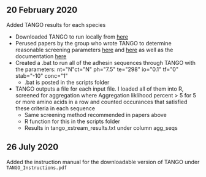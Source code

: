 ## 20 February 2020

Added TANGO results for each species
- Downloaded TANGO to run locally from [here](http://tango.crg.es/)
- Perused papers by the group who wrote TANGO to determine reasonable screening parameters [here](https://www.nature.com/articles/s41467-018-03131-0#Sec11) and [here](https://www.nature.com/articles/nbt1012#Sec14) as well as the documentation [here](http://tango.crg.es/Tango_Handbook.pdf)
- Created a .bat to run all of the adhesin sequences through TANGO with the parameters: nt="N"ct="N" ph="7.5" te="298" io="0.1" tf="0" stab="-10" conc="1"
  - .bat is posted in the scripts folder
- TANGO outputs a file for each input file. I loaded all of them into R, screened for aggregation where Aggregation liklihood percent > 5 for 5 or more amino acids in a row and counted occurances that satisfied these criteria in each sequence
  - Same screening method recommended in papers above
  - R function for this in the scripts folder
  - Results in tango_xstream_results.txt under column agg_seqs
  
## 26 July 2020
Added the instruction manual for the downloadable version of TANGO under `TANGO_Instructions.pdf`

